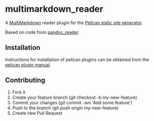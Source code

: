# multimarkdown_reader
A [MultiMarkdown](http://fletcherpenney.net/multimarkdown/) reader plugin for the [Pelican static site generator](http://docs.getpelican.com/en/3.5.0/).

Based on code from [pandoc_reader](https://github.com/liob/pandoc_reader).

Installation
------------
Instructions for installation of pelican plugins can be obtained from the [pelican plugin manual](https://github.com/getpelican/pelican-plugins/blob/master/Readme.rst).

Contributing
------------
1. Fork it
2. Create your feature branch (git checkout -b my-new-feature)
3. Commit your changes (git commit -am 'Add some feature')
4. Push to the branch (git push origin my-new-feature)
5. Create new Pull Request

